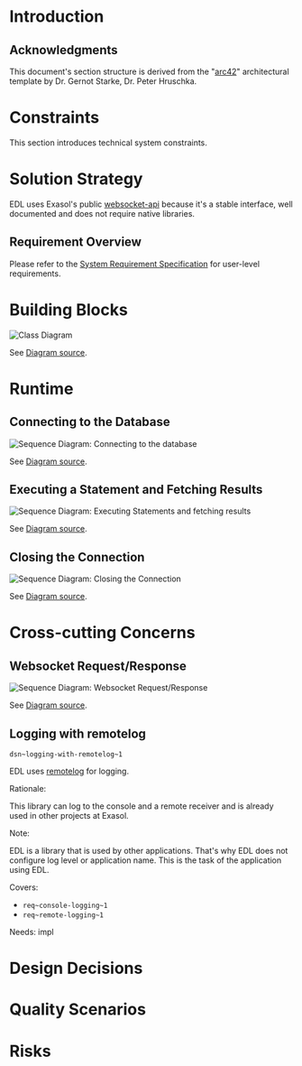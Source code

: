 <head><link href="oft_spec.css" rel="stylesheet"></head>

# Introduction

## Acknowledgments

This document's section structure is derived from the "[arc42](https://arc42.org/)" architectural template by Dr. Gernot Starke, Dr. Peter Hruschka.

# Constraints

This section introduces technical system constraints.

# Solution Strategy

EDL uses Exasol's public [websocket-api](https://github.com/exasol/websocket-api) because it's a stable interface, well documented and does not require native libraries.

## Requirement Overview

Please refer to the [System Requirement Specification](system_requirements.md) for user-level requirements.

# Building Blocks

![Class Diagram](./images/generated/cl_exasol_driver_lua.svg)

See [Diagram source](./model/diagrams/class/cl_exasol_driver_lua.plantuml).

# Runtime

## Connecting to the Database

![Sequence Diagram: Connecting to the database](./images/generated/seq_connection.svg)

See [Diagram source](./model/diagrams/sequence/seq_connection.plantuml).

## Executing a Statement and Fetching Results

![Sequence Diagram: Executing Statements and fetching results](./images/generated/seq_execute_statement.svg)

See [Diagram source](./model/diagrams/sequence/seq_execute_statement.plantuml).

## Closing the Connection

![Sequence Diagram: Closing the Connection](./images/generated/seq_close.svg)

See [Diagram source](./model/diagrams/sequence/seq_close.plantuml).

# Cross-cutting Concerns

## Websocket Request/Response

![Sequence Diagram: Websocket Request/Response](./images/generated/seq_websocket_request_response.svg)

See [Diagram source](./model/diagrams/sequence/seq_websocket_request_response.plantuml).

## Logging with remotelog
`dsn~logging-with-remotelog~1`

EDL uses [remotelog](https://github.com/exasol/remotelog-lua) for logging.

Rationale:

This library can log to the console and a remote receiver and is already used in other projects at Exasol.

Note:

EDL is a library that is used by other applications. That's why EDL does not configure log level or application name. This is the task of the application using EDL.

Covers:
* `req~console-logging~1`
* `req~remote-logging~1`

Needs: impl

# Design Decisions

# Quality Scenarios

# Risks
